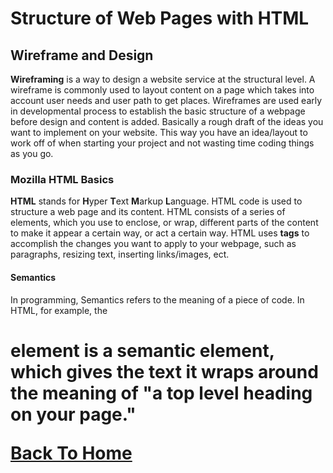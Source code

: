 # Structure of Web Pages with HTML

## Wireframe and Design

**Wireframing** is a way to design a website service at the structural level. A wireframe is commonly used to layout content on a page which takes into account user needs and user path to get places. Wireframes are used early in developmental process to establish the basic structure of a webpage before design and content is added. Basically a rough draft of the ideas you want to implement on your website. This way you have an idea/layout to work off of when starting your project and not wasting time coding things as you go.

### Mozilla HTML Basics

**HTML** stands for **H**yper **T**ext **M**arkup **L**anguage. HTML code is used to structure a web page and its content. HTML consists of a series of elements, which you use to enclose, or wrap, different parts of the content to make it appear a certain way, or act a certain way. HTML uses **tags** to accomplish the changes you want to apply to your webpage, such as paragraphs, resizing text, inserting links/images, ect.

#### Semantics

In programming, Semantics refers to the meaning of a piece of code. In HTML, for example, the **<h1>** element is a semantic element, which gives the text it wraps around the meaning of "a top level heading on your page."

[Back To Home](../README.md)